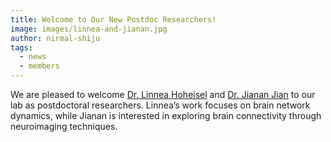 ```yaml
---
title: Welcome to Our New Postdoc Researchers!
image: images/linnea-and-jianan.jpg
author: nirmal-shiju
tags:
  - news
  - members
---
```

We are pleased to welcome [Dr. Linnea Hoheisel](/members/linnea-hoheisel) and [Dr. Jianan Jian](/members/jianan-jian) to our lab as postdoctoral researchers. Linnea’s work focuses on brain network dynamics, while Jianan is interested in exploring brain connectivity through neuroimaging techniques.